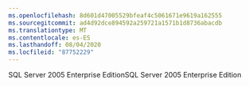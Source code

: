 ```yaml
---
ms.openlocfilehash: 8d601d47005529bfeaf4c5061671e9619a162555
ms.sourcegitcommit: ad4d92dce894592a259721a1571b1d8736abacdb
ms.translationtype: MT
ms.contentlocale: es-ES
ms.lasthandoff: 08/04/2020
ms.locfileid: "87752229"
---
```

<span data-ttu-id="ec47d-101">SQL Server 2005 Enterprise Edition</span><span class="sxs-lookup"><span data-stu-id="ec47d-101">SQL Server 2005 Enterprise Edition</span></span>
